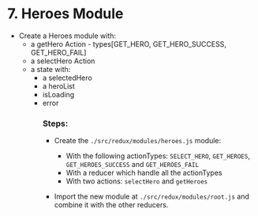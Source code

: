 # 7. Heroes Module

  * Create a Heroes module with: 
    * a getHero Action - types[GET_HERO, GET_HERO_SUCCESS, GET_HERO_FAIL]
    * a selectHero Action
    * a state with:
      * a selectedHero<object>
      * a heroList<array>
      * isLoading<boolean>
      * error<object>
    
  
### Steps:

  * Create the `./src/redux/modules/heroes.js` module:
    * With the following actionTypes: `SELECT_HERO`, `GET_HEROES`, `GET_HEROES_SUCCESS` and `GET_HEROES_FAIL`
    * With a reducer which handle all the actionTypes
    * With two actions: `selectHero` and `getHeroes`
    
  * Import the new module at `./src/redux/modules/root.js` and combine it with the other reducers.
